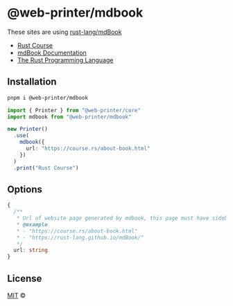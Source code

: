 # @web-printer/mdbook

These sites are using [rust-lang/mdBook](https://github.com/rust-lang/mdBook)
- [Rust Course](https://course.rs/about-book.html)
- [mdBook Documentation](https://rust-lang.github.io/mdBook/)
- [The Rust Programming Language](https://doc.rust-lang.org/book/)

## Installation
```bash
pnpm i @web-printer/mdbook
```

```ts
import { Printer } from "@web-printer/core"
import mdbook from "@web-printer/mdbook"

new Printer()
  .use(
    mdbook({
      url: "https://course.rs/about-book.html"
    })
  )
  .print("Rust Course")
```

## Options

```ts
{
  /**
   * Url of website page generated by mdbook, this page must have sidebar outline
   * @example
   * - "https://course.rs/about-book.html"
   * - "https://rust-lang.github.io/mdBook/"
   */
  url: string
}
```

## License

<a href="../../LICENSE">MIT</a> <span>©</span> <a href="https://github.com/ourongxing"><img width=15 src="https://avatars.githubusercontent.com/u/48356807?v=4"></a>
